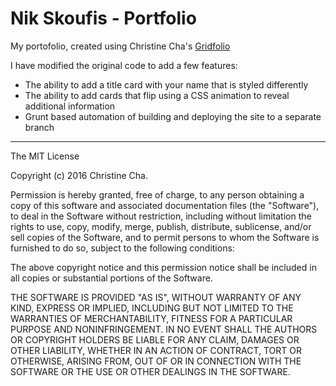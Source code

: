 # Nik Skoufis - Portfolio

My portofolio, created using Christine Cha's [Gridfolio](https://github.com/christinecha/gridfolio)

I have modified the original code to add a few features:

* The ability to add a title card with your name that is styled differently
* The ability to add cards that flip using a CSS animation to reveal additional information
* Grunt based automation of building and deploying the site to a separate branch

-------------------------------------------------------------------------------

The MIT License

Copyright (c) 2016 Christine Cha.

Permission is hereby granted, free of charge, to any person obtaining a copy
of this software and associated documentation files (the "Software"), to deal
in the Software without restriction, including without limitation the rights
to use, copy, modify, merge, publish, distribute, sublicense, and/or sell
copies of the Software, and to permit persons to whom the Software is
furnished to do so, subject to the following conditions:

The above copyright notice and this permission notice shall be included in
all copies or substantial portions of the Software.

THE SOFTWARE IS PROVIDED "AS IS", WITHOUT WARRANTY OF ANY KIND, EXPRESS OR
IMPLIED, INCLUDING BUT NOT LIMITED TO THE WARRANTIES OF MERCHANTABILITY,
FITNESS FOR A PARTICULAR PURPOSE AND NONINFRINGEMENT. IN NO EVENT SHALL THE
AUTHORS OR COPYRIGHT HOLDERS BE LIABLE FOR ANY CLAIM, DAMAGES OR OTHER
LIABILITY, WHETHER IN AN ACTION OF CONTRACT, TORT OR OTHERWISE, ARISING FROM,
OUT OF OR IN CONNECTION WITH THE SOFTWARE OR THE USE OR OTHER DEALINGS IN
THE SOFTWARE.
